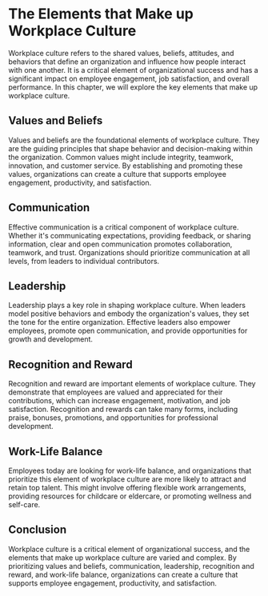 The Elements that Make up Workplace Culture
==================================================================================

Workplace culture refers to the shared values, beliefs, attitudes, and behaviors that define an organization and influence how people interact with one another. It is a critical element of organizational success and has a significant impact on employee engagement, job satisfaction, and overall performance. In this chapter, we will explore the key elements that make up workplace culture.

Values and Beliefs
------------------

Values and beliefs are the foundational elements of workplace culture. They are the guiding principles that shape behavior and decision-making within the organization. Common values might include integrity, teamwork, innovation, and customer service. By establishing and promoting these values, organizations can create a culture that supports employee engagement, productivity, and satisfaction.

Communication
-------------

Effective communication is a critical component of workplace culture. Whether it's communicating expectations, providing feedback, or sharing information, clear and open communication promotes collaboration, teamwork, and trust. Organizations should prioritize communication at all levels, from leaders to individual contributors.

Leadership
----------

Leadership plays a key role in shaping workplace culture. When leaders model positive behaviors and embody the organization's values, they set the tone for the entire organization. Effective leaders also empower employees, promote open communication, and provide opportunities for growth and development.

Recognition and Reward
----------------------

Recognition and reward are important elements of workplace culture. They demonstrate that employees are valued and appreciated for their contributions, which can increase engagement, motivation, and job satisfaction. Recognition and rewards can take many forms, including praise, bonuses, promotions, and opportunities for professional development.

Work-Life Balance
-----------------

Employees today are looking for work-life balance, and organizations that prioritize this element of workplace culture are more likely to attract and retain top talent. This might involve offering flexible work arrangements, providing resources for childcare or eldercare, or promoting wellness and self-care.

Conclusion
----------

Workplace culture is a critical element of organizational success, and the elements that make up workplace culture are varied and complex. By prioritizing values and beliefs, communication, leadership, recognition and reward, and work-life balance, organizations can create a culture that supports employee engagement, productivity, and satisfaction.
